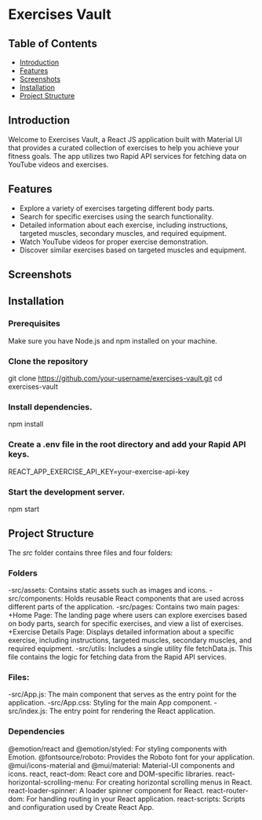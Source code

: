 
# Exercises Vault

## Table of Contents

- [Introduction](#Introduction)
- [Features](#features)
- [Screenshots](#screenshots)
- [Installation](#installation)
- [Project Structure](#project-structure)

## Introduction
Welcome to Exercises Vault, a React JS application built with Material UI that provides a curated collection of exercises to help you achieve your fitness goals. The app utilizes two Rapid API services for fetching data on YouTube videos and exercises.

## Features
- Explore a variety of exercises targeting different body parts.
- Search for specific exercises using the search functionality.
- Detailed information about each exercise, including instructions, targeted muscles, secondary muscles, and required equipment.
- Watch YouTube videos for proper exercise demonstration.
- Discover similar exercises based on targeted muscles and equipment.

## Screenshots

## Installation

### Prerequisites
Make sure you have Node.js and npm installed on your machine.

### Clone the repository
git clone https://github.com/your-username/exercises-vault.git
cd exercises-vault

### Install dependencies.
npm install

### Create a .env file in the root directory and add your Rapid API keys.
REACT_APP_EXERCISE_API_KEY=your-exercise-api-key

### Start the development server.
npm start


## Project Structure
The *src* folder contains three files and four folders:

### Folders
-src/assets: Contains static assets such as images and icons.
-src/components: Holds reusable React components that are used across different parts of the application.
-src/pages: Contains two main pages:
+Home Page: The landing page where users can explore exercises based on body parts, search for specific exercises, and view a list of exercises.
+Exercise Details Page: Displays detailed information about a specific exercise, including instructions, targeted muscles, secondary muscles, and required equipment.
-src/utils: Includes a single utility file fetchData.js. This file contains the logic for fetching data from the Rapid API services.

### Files:
-src/App.js: The main component that serves as the entry point for the application.
-src/App.css: Styling for the main App component.
-src/index.js: The entry point for rendering the React application.

### Dependencies
@emotion/react and @emotion/styled: For styling components with Emotion.
@fontsource/roboto: Provides the Roboto font for your application.
@mui/icons-material and @mui/material: Material-UI components and icons.
react, react-dom: React core and DOM-specific libraries.
react-horizontal-scrolling-menu: For creating horizontal scrolling menus in React.
react-loader-spinner: A loader spinner component for React.
react-router-dom: For handling routing in your React application.
react-scripts: Scripts and configuration used by Create React App.